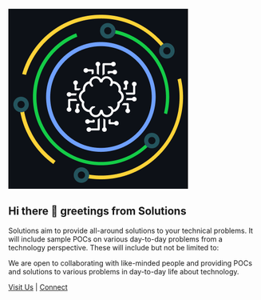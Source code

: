 ![LSN Solutions Logo](../sol_github_360.png "Sol Dark Logo")

## Hi there 👋 greetings from Solutions

Solutions aim to provide all-around solutions to your technical problems. It will include sample POCs on various day-to-day problems from a technology perspective. These will include but not be limited to:

We are open to collaborating with like-minded people and providing POCs and solutions to various problems in day-to-day life about technology.

[Visit Us](https://solutions.lurisan.in)  |  [Connect](mailto:contact.lsnsol@lurisan.in)
